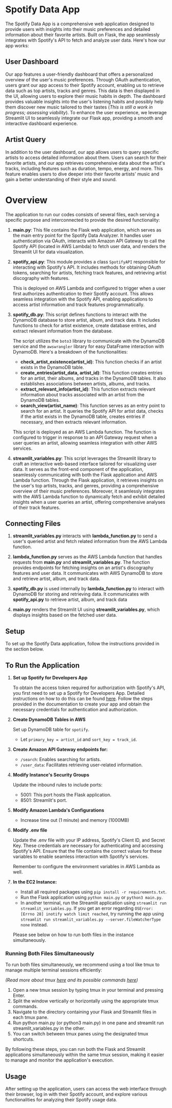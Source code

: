 # Spotify Data App

The Spotify Data App is a comprehensive web application designed to provide users with insights into their music preferences and detailed information about their favorite artists. Built on Flask, the app seamlessly integrates with Spotify's API to fetch and analyze user data. Here's how our app works:

## User Dashboard
Our app features a user-friendly dashboard that offers a personalized overview of the user's music preferences. Through OAuth authentication, users grant our app access to their Spotify account, enabling us to retrieve data such as top artists, tracks and genres. This data is then displayed in the UI, allowing users to explore their music habits in depth. The dashboard provides valuable insights into the user's listening habits and possibly help them discover new music tailored to their tastes (*This is still a work in progress; assessing viability*). To enhance the user experience, we leverage Streamlit UI to seamlessly integrate our Flask app, providing a smooth and interactive dashboard experience.

## Artist Query
In addition to the user dashboard, our app allows users to query specific artists to access detailed information about them. Users can search for their favorite artists, and our app retrieves comprehensive data about the artist's tracks, including features such as duration, tempo, energy, and more. This feature enables users to dive deeper into their favorite artists' music and gain a better understanding of their style and sound.


# Overview

The application to run our codes consists of several files, each serving a specific purpose and interconnected to provide the desired functionality:

1. **main.py**: This file contains the Flask web application, which serves as the main entry point for the Spotify Data Analyzer. It handles user authentication via OAuth, interacts with Amazon API Gateway to call the Spotify API (located in AWS Lambda) to fetch user data, and renders the Streamlit UI for data visualization.

2. **spotify_api.py**: This module provides a class `SpotifyAPI` responsible for interacting with Spotify's API. It includes methods for obtaining OAuth tokens, searching for artists, fetching track features, and retrieving artist discography with features. 
   
   This is deployed on AWS Lambda and configured to trigger when a user first authorizes authentication to their Spotify account. This allows seamless integration with the Spotify API, enabling applications to access artist information and track features programmatically.


4. **spotify_db.py**: This script defines functions to interact with the DynamoDB database to store artist, album, and track data. It includes functions to check for artist existence, create database entries, and extract relevant information from the database.

    The script utilizes the `boto3` library to communicate with the DynamoDB service and the `awswrangler` library for easy DataFrame interaction with DynamoDB. Here's a breakdown of the functionalities:

   - **check_artist_existence(artist_id)**: This function checks if an artist exists in the DynamoDB table.
   - **create_entries(artist_data, artist_id)**: This function creates entries for an artist, their albums, and tracks in the DynamoDB tables. It also establishes associations between artists, albums, and tracks.
   - **extract_relevant_info(artist_id)**: This function extracts relevant information about tracks associated with an artist from the DynamoDB tables.
   - **search_view(artist_name)**: This function serves as an entry point to search for an artist. It queries the Spotify API for artist data, checks if the artist exists in the DynamoDB table, creates entries if necessary, and then extracts relevant information.
   
    This script is deployed as an AWS Lambda function. The function is configured to trigger in response to an API Gateway request when a user queries an artist, allowing seamless integration with other AWS services.

5. **streamlit_variables.py**: This script leverages the Streamlit library to craft an interactive web-based interface tailored for visualizing user data. It serves as the front-end component of the application, seamlessly communicating with both the Flask application and AWS Lambda function. Through the Flask application, it retrieves insights on the user's top artists, tracks, and genres, providing a comprehensive overview of their music preferences. Moreover, it seamlessly integrates with the AWS Lambda function to dynamically fetch and exhibit detailed insights when a user queries an artist, offering comprehensive analyses of their track features. 


## Connecting Files

1. **streamlit_variables.py** interacts with **lambda_function.py** to send a user's queried artist and fetch related information from the AWS Lambda function.

2. **lambda_function.py** serves as the AWS Lambda function that handles requests from **main.py** and **streamlit_variables.py**. The function provides endpoints for fetching insights on an artist's discography features and user data. It communicates with AWS DynamoDB to store and retrieve artist, album, and track data.

3. **spotify_db.py** is used internally by **lambda_function.py** to interact with DynamoDB for storing and retrieving data. It communicates with **spotify_api.py** to retrieve artist, album, and track data

4. **main.py** renders the Streamlit UI using **streamlit_variables.py**, which displays insights based on the fetched user data.


## Setup

To set up the Spotify Data application, follow the instructions provided in the section below.

## To Run the Application

1. **Set up Spotify for Developers App**
   
   To obtain the access token required for authorization with Spotify's API, you first need to set up a Spotify for Developers App. Detailed instructions on how to do this can be found [here](https://developer.spotify.com/documentation/web-api). Follow the steps provided in the documentation to create your app and obtain the necessary credentials for authentication and authorization. 

2. **Create DynamoDB Tables in AWS**
   
   Set up DynamoDB table for `spotify`.

   - Let `primary_key = artist_id` and `sort_key = track_id`.

3. **Create Amazon API Gateway endpoints for:**

    - `/search`: Enables searching for artists.
    - `/user_data`: Facilitates retrieving user-related information.

4. **Modify Instance\'s Security Groups**
   
   Update the inbound rules to include ports:
    - 5001: This port hosts the Flask application.
    - 8501: Streamlit's port.

5. **Modify Amazon Lambda's Configurations**
   
   - Increase time out (1 minute) and memory (1000MB)

6. **Modify .env file**

    Update the .env file with your IP address, Spotify's Client ID, and Secret Key. These credentials are necessary for authenticating and accessing Spotify's API. Ensure that the file contains the correct values for these variables to enable seamless interaction with Spotify's services.

    Remember to configure the environment variables in AWS Lambda as well.
   
7. **In the EC2 Instance:**
   - Install all required packages using `pip install -r requirements.txt`.
   - Run the Flask application using `python main.py` or `python3 main.py`.
   - In another terminal, run the Streamlit application using `streamlit run streamlit_variables.py`. If you get an error regarding `OSError: [Errno 28] inotify watch limit reached`, try running the app using `streamlit run streamlit_variables.py --server.fileWatcherType none` instead.
  
    Please see below on how to run both files in the instance simultaneously.

### Running Both Files Simultaneously
To run both files simultaneously, we recommend using a tool like tmux to manage multiple terminal sessions efficiently:

*(Read more about tmux [here](https://github.com/tmux/tmux/wiki) and its possible commands [here](https://tmuxcheatsheet.com/))*

1. Open a new tmux session by typing tmux in your terminal and pressing Enter.
2. Split the window vertically or horizontally using the appropriate tmux commands.
3. Navigate to the directory containing your Flask and Streamlit files in each tmux pane.
4. Run python main.py (or python3 main.py) in one pane and streamlit run streamlit_variables.py in the other.
5. You can switch between tmux panes using the designated tmux shortcuts.

By following these steps, you can run both the Flask and Streamlit applications simultaneously within the same tmux session, making it easier to manage and monitor the application's execution.

## Usage

After setting up the application, users can access the web interface through their browser, log in with their Spotify account, and explore various functionalities for analyzing their Spotify usage data.